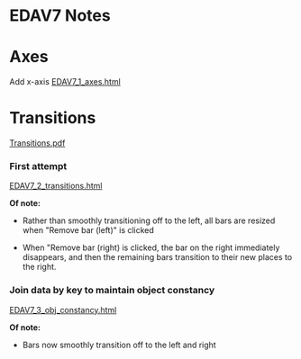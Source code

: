 EDAV7 Notes
================

Axes
=======
Add x-axis
[EDAV7_1_axes.html](EDAV7_1_axes.html)

Transitions
=======
[Transitions.pdf](Transitions.pdf)

### First attempt

[EDAV7_2_transitions.html](EDAV7_2_transitions.html)

**Of note:** 

* Rather than smoothly transitioning off to the left, all bars are resized when "Remove bar (left)" is clicked

* When "Remove bar (right) is clicked, the bar on the right immediately disappears, and then the remaining bars transition to their new places to the right.

### Join data by key to maintain object constancy

[EDAV7_3_obj_constancy.html](EDAV7_3_obj_constancy.html)

**Of note:** 

* Bars now smoothly transition off to the left and right
